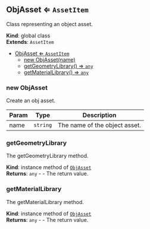 <a name="ObjAsset"></a>

## ObjAsset ⇐ <code>AssetItem</code>
Class representing an object asset.

**Kind**: global class  
**Extends**: <code>AssetItem</code>  

* [ObjAsset ⇐ <code>AssetItem</code>](#ObjAsset)
    * [new ObjAsset(name)](#new-ObjAsset)
    * [getGeometryLibrary() ⇒ <code>any</code>](#getGeometryLibrary)
    * [getMaterialLibrary() ⇒ <code>any</code>](#getMaterialLibrary)

<a name="new_ObjAsset_new"></a>

### new ObjAsset
Create an obj asset.


| Param | Type | Description |
| --- | --- | --- |
| name | <code>string</code> | The name of the object asset. |

<a name="ObjAsset+getGeometryLibrary"></a>

### getGeometryLibrary
The getGeometryLibrary method.

**Kind**: instance method of [<code>ObjAsset</code>](#ObjAsset)  
**Returns**: <code>any</code> - - The return value.  
<a name="ObjAsset+getMaterialLibrary"></a>

### getMaterialLibrary
The getMaterialLibrary method.

**Kind**: instance method of [<code>ObjAsset</code>](#ObjAsset)  
**Returns**: <code>any</code> - - The return value.  

